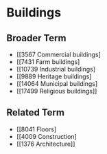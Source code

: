 # Buildings  

## Broader Term

- [[3567 Commercial buildings]
- [[7431 Farm buildings]
- [[10739 Industrial buildings]
- [[9889 Heritage buildings]
- [[14064 Municipal buildings]
- [[17499 Religious buildings]]  

## Related Term

- [[8041 Floors]
- [[4009 Construction]
- [[1376 Architecture]]  

